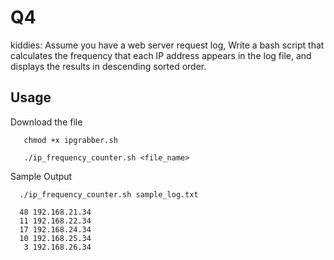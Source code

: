 # Q4

kiddies: Assume you have a web server request log, Write a bash script that calculates the frequency that each IP address appears in the log file, and displays the results in descending sorted order.

## Usage

Download the file


```
   chmod +x ipgrabber.sh

   ./ip_frequency_counter.sh <file_name>

```

Sample Output

```
  ./ip_frequency_counter.sh sample_log.txt
  
  48 192.168.21.34
  11 192.168.22.34
  17 192.168.24.34
  10 192.168.25.34
   3 192.168.26.34
```



